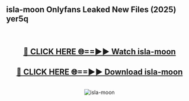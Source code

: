 <h2>isla-moon Onlyfans Leaked New Files (2025) yer5q</h2>
<br>
<div align="center">
<h2><a href="https://mediafiles.top/isla-moon&ref=git" rel="nofollow">🔴 CLICK HERE 🌐==►► Watch isla-moon</a></h2>
<h2><a href="https://mediafiles.top/isla-moon&ref=git" rel="nofollow">🔴 CLICK HERE 🌐==►► Download isla-moon</a></h2>
<br>
<a href="https://mediafiles.top/isla-moon&ref=git" rel="nofollow" data-target="animated-image.originalLink"><img src="https://i.ibb.co.com/xMMVF88/686577567.gif" alt="isla-moon" style="max-width: 100%; display: inline-block;" data-target="animated-image.originalImage"></a>
</div>
<br>
<br>